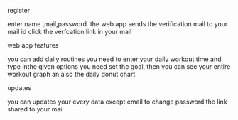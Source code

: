 register

enter name ,mail,password.
the web app sends the  verification mail to your mail id
click the verfcation link in your mail


web app features 

you can add daily routines 
you need to enter your daily workout time and type inthe given options 
you need set the goal, then you can see your entire workout graph
an also the daily donut chart 


updates 

you can updates your every data except email
to change password the link shared to your mail
